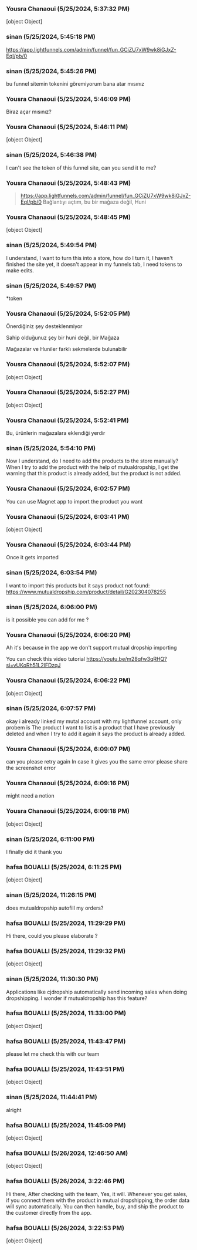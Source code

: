 ### Yousra Chanaoui (5/25/2024, 5:37:32 PM)

[object Object]

### sinan  (5/25/2024, 5:45:18 PM)

https://app.lightfunnels.com/admin/funnel/fun_GCiZU7xW9wk8iGJxZ-EqI/pb/0

### sinan  (5/25/2024, 5:45:26 PM)

bu funnel sitemin tokenini göremiyorum bana atar mısınız

### Yousra Chanaoui (5/25/2024, 5:46:09 PM)

Biraz açar mısınız?

### Yousra Chanaoui (5/25/2024, 5:46:11 PM)

[object Object]

### sinan  (5/25/2024, 5:46:38 PM)

I can't see the token of this funnel site, can you send it to me?

### Yousra Chanaoui (5/25/2024, 5:48:43 PM)

> https://app.lightfunnels.com/admin/funnel/fun_GCiZU7xW9wk8iGJxZ-EqI/pb/0
Bağlantıyı açtım, bu bir mağaza değil, Huni

### Yousra Chanaoui (5/25/2024, 5:48:45 PM)

[object Object]

### sinan  (5/25/2024, 5:49:54 PM)

I understand, I want to turn this into a store, how do I turn it, I haven't finished the site yet, it doesn't appear in my funnels tab, I need tokens to make edits.

### sinan  (5/25/2024, 5:49:57 PM)

*token

### Yousra Chanaoui (5/25/2024, 5:52:05 PM)

Önerdiğiniz şey desteklenmiyor 

Sahip olduğunuz şey bir huni değil, bir Mağaza 

Mağazalar ve Huniler farklı sekmelerde bulunabilir

### Yousra Chanaoui (5/25/2024, 5:52:07 PM)

[object Object]

### Yousra Chanaoui (5/25/2024, 5:52:27 PM)

[object Object]

### Yousra Chanaoui (5/25/2024, 5:52:41 PM)

Bu, ürünlerin mağazalara eklendiği yerdir

### sinan  (5/25/2024, 5:54:10 PM)

Now I understand, do I need to add the products to the store manually? When I try to add the product with the help of mutualdropship, I get the warning that this product is already added, but the product is not added.

### Yousra Chanaoui (5/25/2024, 6:02:57 PM)

You can use Magnet app to import the product you want

### Yousra Chanaoui (5/25/2024, 6:03:41 PM)

[object Object]

### Yousra Chanaoui (5/25/2024, 6:03:44 PM)

Once it gets imported

### sinan  (5/25/2024, 6:03:54 PM)

I want to import this products but it says product not found: https://www.mutualdropship.com/product/detail/G202304078255

### sinan  (5/25/2024, 6:06:00 PM)

is it possible you can add for me ?

### Yousra Chanaoui (5/25/2024, 6:06:20 PM)

Ah it's because in the app we don't support mutual dropship  importing 

You can check this video tutorial https://youtu.be/m28qfw3qRHQ?si=vUKoRh51L2lFDzqJ

### Yousra Chanaoui (5/25/2024, 6:06:22 PM)

[object Object]

### sinan  (5/25/2024, 6:07:57 PM)

okay i already linked my mutal account with my lightfunnel account, only probem is  The product I want to list is a product that I have previously deleted and when I try to add it again it says the product is already added.

### Yousra Chanaoui (5/25/2024, 6:09:07 PM)

can you please retry again 
In case it gives you the same error please share the screenshot error

### Yousra Chanaoui (5/25/2024, 6:09:16 PM)

might need a notion

### Yousra Chanaoui (5/25/2024, 6:09:18 PM)

[object Object]

### sinan  (5/25/2024, 6:11:00 PM)

I finally did it thank you

### hafsa BOUALLI (5/25/2024, 6:11:25 PM)

[object Object]

### sinan  (5/25/2024, 11:26:15 PM)

does mutualdropship autofill my orders?

### hafsa BOUALLI (5/25/2024, 11:29:29 PM)

Hi there, 
could you please elaborate ?

### hafsa BOUALLI (5/25/2024, 11:29:32 PM)

[object Object]

### sinan  (5/25/2024, 11:30:30 PM)

Applications like cjdropship automatically send incoming sales when doing dropshipping. I wonder if mutualdropship has this feature?

### hafsa BOUALLI (5/25/2024, 11:33:00 PM)

[object Object]

### hafsa BOUALLI (5/25/2024, 11:43:47 PM)

please let me check this with our team

### hafsa BOUALLI (5/25/2024, 11:43:51 PM)

[object Object]

### sinan  (5/25/2024, 11:44:41 PM)

alright

### hafsa BOUALLI (5/25/2024, 11:45:09 PM)

[object Object]

### hafsa BOUALLI (5/26/2024, 12:46:50 AM)

[object Object]

### hafsa BOUALLI (5/26/2024, 3:22:46 PM)

Hi there, 
After checking with the team, Yes, it will. Whenever you get sales, if you connect them with the product in mutual dropshipping, the order data will sync automatically. You can then handle, buy, and ship the product to the customer directly from the app.

### hafsa BOUALLI (5/26/2024, 3:22:53 PM)

[object Object]
